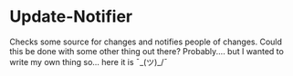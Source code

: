 # Update-Notifier
Checks some source for changes and notifies people of changes. Could this be done with some other thing out there? Probably.... but I wanted to write my own thing so... here it is ¯\_(ツ)_/¯

